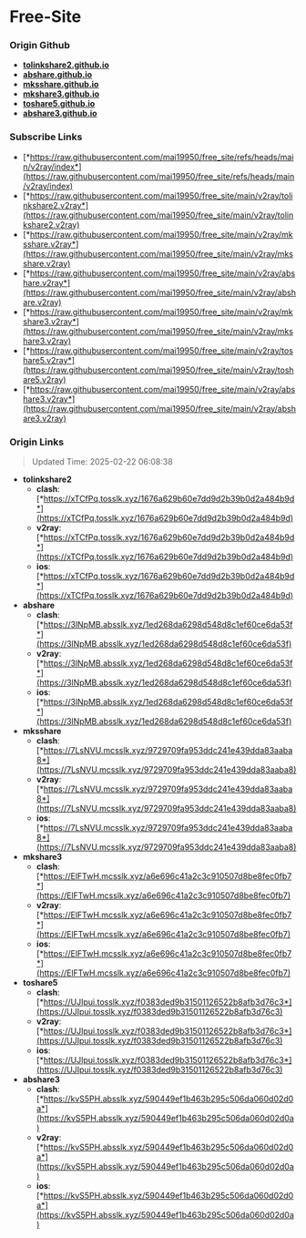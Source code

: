 # Free-Site

### Origin Github

- [**tolinkshare2.github.io**](https://github.com/tolinkshare2/tolinkshare2.github.io)
- [**abshare.github.io**](https://github.com/abshare/abshare.github.io)
- [**mksshare.github.io**](https://github.com/mksshare/mksshare.github.io)
- [**mkshare3.github.io**](https://github.com/mkshare3/mkshare3.github.io)
- [**toshare5.github.io**](https://github.com/toshare5/toshare5.github.io)
- [**abshare3.github.io**](https://github.com/abshare3/abshare3.github.io)

### Subscribe Links

- [*https://raw.githubusercontent.com/mai19950/free_site/refs/heads/main/v2ray/index*](https://raw.githubusercontent.com/mai19950/free_site/refs/heads/main/v2ray/index)
- [*https://raw.githubusercontent.com/mai19950/free_site/main/v2ray/tolinkshare2.v2ray*](https://raw.githubusercontent.com/mai19950/free_site/main/v2ray/tolinkshare2.v2ray)
- [*https://raw.githubusercontent.com/mai19950/free_site/main/v2ray/mksshare.v2ray*](https://raw.githubusercontent.com/mai19950/free_site/main/v2ray/mksshare.v2ray)
- [*https://raw.githubusercontent.com/mai19950/free_site/main/v2ray/abshare.v2ray*](https://raw.githubusercontent.com/mai19950/free_site/main/v2ray/abshare.v2ray)
- [*https://raw.githubusercontent.com/mai19950/free_site/main/v2ray/mkshare3.v2ray*](https://raw.githubusercontent.com/mai19950/free_site/main/v2ray/mkshare3.v2ray)
- [*https://raw.githubusercontent.com/mai19950/free_site/main/v2ray/toshare5.v2ray*](https://raw.githubusercontent.com/mai19950/free_site/main/v2ray/toshare5.v2ray)
- [*https://raw.githubusercontent.com/mai19950/free_site/main/v2ray/abshare3.v2ray*](https://raw.githubusercontent.com/mai19950/free_site/main/v2ray/abshare3.v2ray)

### Origin Links

> Updated Time: 2025-02-22 06:08:38

- **tolinkshare2**
  - **clash**: [*https://xTCfPq.tosslk.xyz/1676a629b60e7dd9d2b39b0d2a484b9d*](https://xTCfPq.tosslk.xyz/1676a629b60e7dd9d2b39b0d2a484b9d)
  - **v2ray**: [*https://xTCfPq.tosslk.xyz/1676a629b60e7dd9d2b39b0d2a484b9d*](https://xTCfPq.tosslk.xyz/1676a629b60e7dd9d2b39b0d2a484b9d)
  - **ios**: [*https://xTCfPq.tosslk.xyz/1676a629b60e7dd9d2b39b0d2a484b9d*](https://xTCfPq.tosslk.xyz/1676a629b60e7dd9d2b39b0d2a484b9d)
- **abshare**
  - **clash**: [*https://3lNpMB.absslk.xyz/1ed268da6298d548d8c1ef60ce6da53f*](https://3lNpMB.absslk.xyz/1ed268da6298d548d8c1ef60ce6da53f)
  - **v2ray**: [*https://3lNpMB.absslk.xyz/1ed268da6298d548d8c1ef60ce6da53f*](https://3lNpMB.absslk.xyz/1ed268da6298d548d8c1ef60ce6da53f)
  - **ios**: [*https://3lNpMB.absslk.xyz/1ed268da6298d548d8c1ef60ce6da53f*](https://3lNpMB.absslk.xyz/1ed268da6298d548d8c1ef60ce6da53f)
- **mksshare**
  - **clash**: [*https://7LsNVU.mcsslk.xyz/9729709fa953ddc241e439dda83aaba8*](https://7LsNVU.mcsslk.xyz/9729709fa953ddc241e439dda83aaba8)
  - **v2ray**: [*https://7LsNVU.mcsslk.xyz/9729709fa953ddc241e439dda83aaba8*](https://7LsNVU.mcsslk.xyz/9729709fa953ddc241e439dda83aaba8)
  - **ios**: [*https://7LsNVU.mcsslk.xyz/9729709fa953ddc241e439dda83aaba8*](https://7LsNVU.mcsslk.xyz/9729709fa953ddc241e439dda83aaba8)
- **mkshare3**
  - **clash**: [*https://ElFTwH.mcsslk.xyz/a6e696c41a2c3c910507d8be8fec0fb7*](https://ElFTwH.mcsslk.xyz/a6e696c41a2c3c910507d8be8fec0fb7)
  - **v2ray**: [*https://ElFTwH.mcsslk.xyz/a6e696c41a2c3c910507d8be8fec0fb7*](https://ElFTwH.mcsslk.xyz/a6e696c41a2c3c910507d8be8fec0fb7)
  - **ios**: [*https://ElFTwH.mcsslk.xyz/a6e696c41a2c3c910507d8be8fec0fb7*](https://ElFTwH.mcsslk.xyz/a6e696c41a2c3c910507d8be8fec0fb7)
- **toshare5**
  - **clash**: [*https://UJIpui.tosslk.xyz/f0383ded9b31501126522b8afb3d76c3*](https://UJIpui.tosslk.xyz/f0383ded9b31501126522b8afb3d76c3)
  - **v2ray**: [*https://UJIpui.tosslk.xyz/f0383ded9b31501126522b8afb3d76c3*](https://UJIpui.tosslk.xyz/f0383ded9b31501126522b8afb3d76c3)
  - **ios**: [*https://UJIpui.tosslk.xyz/f0383ded9b31501126522b8afb3d76c3*](https://UJIpui.tosslk.xyz/f0383ded9b31501126522b8afb3d76c3)
- **abshare3**
  - **clash**: [*https://kvS5PH.absslk.xyz/590449ef1b463b295c506da060d02d0a*](https://kvS5PH.absslk.xyz/590449ef1b463b295c506da060d02d0a)
  - **v2ray**: [*https://kvS5PH.absslk.xyz/590449ef1b463b295c506da060d02d0a*](https://kvS5PH.absslk.xyz/590449ef1b463b295c506da060d02d0a)
  - **ios**: [*https://kvS5PH.absslk.xyz/590449ef1b463b295c506da060d02d0a*](https://kvS5PH.absslk.xyz/590449ef1b463b295c506da060d02d0a)
